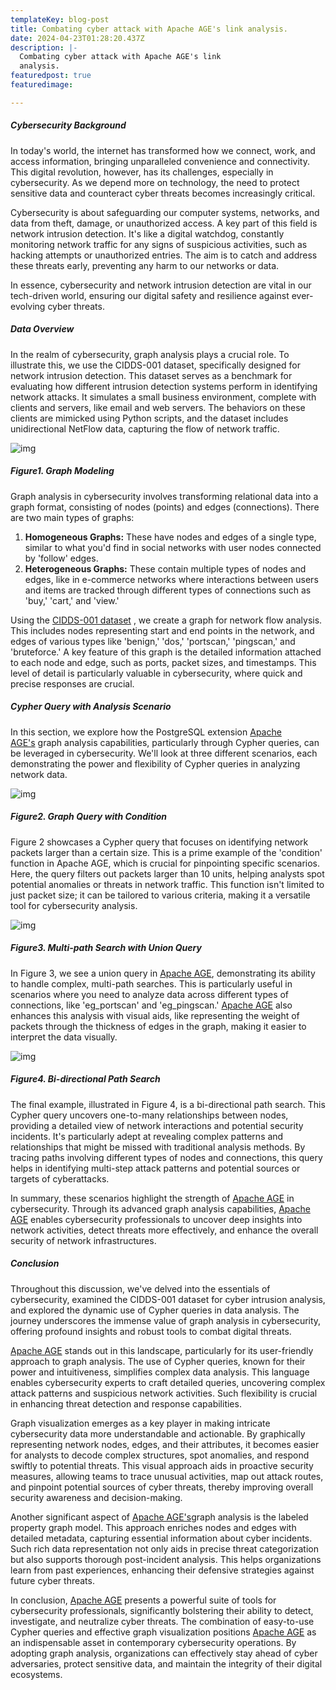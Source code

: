 ```yaml
---
templateKey: blog-post
title: Combating cyber attack with Apache AGE's link analysis.
date: 2024-04-23T01:28:20.437Z
description: |-
  Combating cyber attack with Apache AGE's link
  analysis.
featuredpost: true
featuredimage: 

---
```

<!--StartFragment-->

##### Cybersecurity Background

In today's world, the internet has transformed how we connect, work, and access information, bringing unparalleled convenience and connectivity. This digital revolution, however, has its challenges, especially in cybersecurity. As we depend more on technology, the need to protect sensitive data and counteract cyber threats becomes increasingly critical.

Cybersecurity is about safeguarding our computer systems, networks, and data from theft, damage, or unauthorized access. A key part of this field is network intrusion detection. It's like a digital watchdog, constantly monitoring network traffic for any signs of suspicious activities, such as hacking attempts or unauthorized entries. The aim is to catch and address these threats early, preventing any harm to our networks or data.

In essence, cybersecurity and network intrusion detection are vital in our tech-driven world, ensuring our digital safety and resilience against ever-evolving cyber threats.

##### Data Overview

In the realm of cybersecurity, graph analysis plays a crucial role. To illustrate this, we use the CIDDS-001 dataset, specifically designed for network intrusion detection. This dataset serves as a benchmark for evaluating how different intrusion detection systems perform in identifying network attacks. It simulates a small business environment, complete with clients and servers, like email and web servers. The behaviors on these clients are mimicked using Python scripts, and the dataset includes unidirectional NetFlow data, capturing the flow of network traffic.

![img](../../img/xai-1.png)

##### Figure1. Graph Modeling

Graph analysis in cybersecurity involves transforming relational data into a graph format, consisting of nodes (points) and edges (connections). There are two main types of graphs:

1. **Homogeneous Graphs:** These have nodes and edges of a single type, similar to what you'd find in social networks with user nodes connected by 'follow' edges.
2. **Heterogeneous Graphs:** These contain multiple types of nodes and edges, like in e-commerce networks where interactions between users and items are tracked through different types of connections such as 'buy,' 'cart,' and 'view.'

Using the [CIDDS-001 dataset](https://www.hs-coburg.de/forschung/forschungsprojekte-oeffentlich/informationstechnologie/cidds-coburg-intrusion-detection-data-sets.html) , we create a graph for network flow analysis. This includes nodes representing start and end points in the network, and edges of various types like 'benign,' 'dos,' 'portscan,' 'pingscan,' and 'bruteforce.' A key feature of this graph is the detailed information attached to each node and edge, such as ports, packet sizes, and timestamps. This level of detail is particularly valuable in cybersecurity, where quick and precise responses are crucial.

##### Cypher Query with Analysis Scenario

In this section, we explore how the PostgreSQL extension [Apache AGE's](https://age.apache.org/) graph analysis capabilities, particularly through Cypher queries, can be leveraged in cybersecurity. We'll look at three different scenarios, each demonstrating the power and flexibility of Cypher queries in analyzing network data.

![img](../../img/xai-2.png)

##### Figure2. Graph Query with Condition

Figure 2 showcases a Cypher query that focuses on identifying network packets larger than a certain size. This is a prime example of the 'condition' function in Apache AGE, which is crucial for pinpointing specific scenarios. Here, the query filters out packets larger than 10 units, helping analysts spot potential anomalies or threats in network traffic. This function isn't limited to just packet size; it can be tailored to various criteria, making it a versatile tool for cybersecurity analysis.

![img](../../img/xai-3.png)

##### Figure3. Multi-path Search with Union Query

In Figure 3, we see a union query in [Apache AGE](https://age.apache.org/), demonstrating its ability to handle complex, multi-path searches. This is particularly useful in scenarios where you need to analyze data across different types of connections, like 'eg_portscan' and 'eg_pingscan.' [Apache AGE](https://age.apache.org/) also enhances this analysis with visual aids, like representing the weight of packets through the thickness of edges in the graph, making it easier to interpret the data visually.

![img](../../img/xai-4.png)

##### Figure4. Bi-directional Path Search

The final example, illustrated in Figure 4, is a bi-directional path search. This Cypher query uncovers one-to-many relationships between nodes, providing a detailed view of network interactions and potential security incidents. It's particularly adept at revealing complex patterns and relationships that might be missed with traditional analysis methods. By tracing paths involving different types of nodes and connections, this query helps in identifying multi-step attack patterns and potential sources or targets of cyberattacks.

In summary, these scenarios highlight the strength of [Apache AGE](https://age.apache.org/) in cybersecurity. Through its advanced graph analysis capabilities, [Apache AGE](https://age.apache.org/) enables cybersecurity professionals to uncover deep insights into network activities, detect threats more effectively, and enhance the overall security of network infrastructures.

##### Conclusion

Throughout this discussion, we've delved into the essentials of cybersecurity, examined the CIDDS-001 dataset for cyber intrusion analysis, and explored the dynamic use of Cypher queries in data analysis. The journey underscores the immense value of graph analysis in cybersecurity, offering profound insights and robust tools to combat digital threats.

[Apache AGE](https://age.apache.org/) stands out in this landscape, particularly for its user-friendly approach to graph analysis. The use of Cypher queries, known for their power and intuitiveness, simplifies complex data analysis. This language enables cybersecurity experts to craft detailed queries, uncovering complex attack patterns and suspicious network activities. Such flexibility is crucial in enhancing threat detection and response capabilities.

Graph visualization emerges as a key player in making intricate cybersecurity data more understandable and actionable. By graphically representing network nodes, edges, and their attributes, it becomes easier for analysts to decode complex structures, spot anomalies, and respond swiftly to potential threats. This visual approach aids in proactive security measures, allowing teams to trace unusual activities, map out attack routes, and pinpoint potential sources of cyber threats, thereby improving overall security awareness and decision-making.

Another significant aspect of [Apache AGE's](https://age.apache.org/)graph analysis is the labeled property graph model. This approach enriches nodes and edges with detailed metadata, capturing essential information about cyber incidents. Such rich data representation not only aids in precise threat categorization but also supports thorough post-incident analysis. This helps organizations learn from past experiences, enhancing their defensive strategies against future cyber threats.

In conclusion, [Apache AGE](https://age.apache.org/) presents a powerful suite of tools for cybersecurity professionals, significantly bolstering their ability to detect, investigate, and neutralize cyber threats. The combination of easy-to-use Cypher queries and effective graph visualization positions [Apache AGE](https://age.apache.org/) as an indispensable asset in contemporary cybersecurity operations. By adopting graph analysis, organizations can effectively stay ahead of cyber adversaries, protect sensitive data, and maintain the integrity of their digital ecosystems.

<!--EndFragment-->